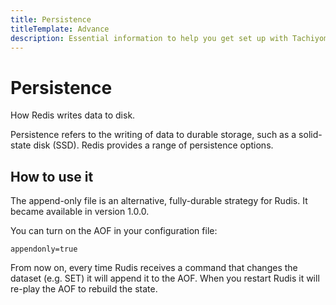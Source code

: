 ```yaml
---
title: Persistence
titleTemplate: Advance
description: Essential information to help you get set up with Tachiyomi.
---
```


# Persistence

How Redis writes data to disk.

Persistence refers to the writing of data to durable storage, such as a solid-state disk (SSD). Redis provides a range of persistence options. 

## How to use it

The append-only file is an alternative, fully-durable strategy for Rudis. It became available in version 1.0.0.

You can turn on the AOF in your configuration file:

```
appendonly=true
```

From now on, every time Rudis receives a command that changes the dataset (e.g. SET) it will append it to the AOF. When you restart Rudis it will re-play the AOF to rebuild the state.

